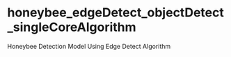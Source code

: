 # honeybee_edgeDetect_objectDetect_singleCoreAlgorithm
Honeybee Detection Model Using Edge Detect Algorithm
